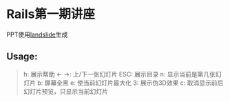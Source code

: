 # Rails第一期讲座

PPT使用[landslide](https://github.com/adamzap/landslide)生成

## Usage:

> h:         展示帮助
 ← →:    上/下一张幻灯片
 ESC:    展示目录
 n:        显示当前是第几张幻灯片
 b:        屏幕全黑
 e:        使当前幻灯片最大化
 3:        展示伪3D效果
 c:        取消显示前后幻灯片预览，只显示当前幻灯片




